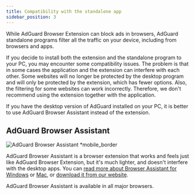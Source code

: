 ```yaml
---
title: Compatibility with the standalone app
sidebar_position: 3
---
```


While AdGuard Browser Extension can block ads in browsers, AdGuard standalone programs filter all the traffic on your device, including from browsers and apps.

If you decide to install both the extension and the standalone program to your PC, you may encounter some compatibility issues. The problem is that in some cases the application and the extension can interfere with each other. Some websites will no longer be protected by the desktop program and will only be protected by the extension, which has fewer options. Also, the filtering for some websites can work incorrectly. Therefore, we don't recommend using the extension together with the application.

If you have the desktop version of AdGuard installed on your PC, it is better to use AdGuard Browser Assistant instead of the extension.

## AdGuard Browser Assistant

![AdGuard Browser Assistant *mobile_border](https://cdn.adtidy.org/content/kb/ad_blocker/browser_extension/ad_blocker_browser_extension_assistant.png)

AdGuard Browser Assistant is a browser extension that works and feels just like AdGuard Browser Extension, but it's much lighter, and doesn't interfere with the desktop apps. You can [read more about Browser Assistant for Windows](/adguard-for-windows/browser-assistant) or [Mac](/adguard-for-mac/browser-assistant), or [download it from our website](https://adguard.com/adguard-assistant/overview.html).

AdGuard Browser Assistant is available in all major browsers.
